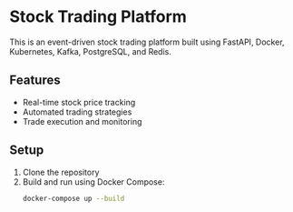 # Stock Trading Platform

This is an event-driven stock trading platform built using FastAPI, Docker, Kubernetes, Kafka, PostgreSQL, and Redis.

## Features

- Real-time stock price tracking
- Automated trading strategies
- Trade execution and monitoring

## Setup

1. Clone the repository
2. Build and run using Docker Compose:
   ```bash
   docker-compose up --build
